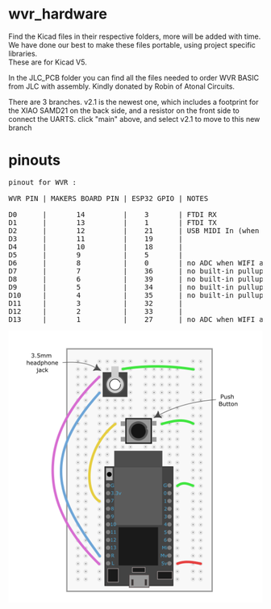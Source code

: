 # wvr_hardware

Find the Kicad files in their respective folders, more will be added with time.  
We have done our best to make these files portable, using project specific libraries.  
These are for Kicad V5.

In the JLC_PCB folder you can find all the files needed to order WVR BASIC from JLC with assembly. Kindly donated by Robin of Atonal Circuits.

There are 3 branches. v2.1 is the newest one, which includes a footprint for the XIAO SAMD21 on the back side, and a resistor on the front side to connect the UARTS.
click "main" above, and select v2.1 to move to this new branch
  
# pinouts

<pre>
pinout for WVR :

WVR PIN | MAKERS BOARD PIN | ESP32 GPIO | NOTES  
  
D0      |       14         |    3       | FTDI RX  
D1      |       13         |    1       | FTDI TX  
D2      |       12         |    21      | USB MIDI In (when using USB backpack firmware)  
D3      |       11         |    19      |  
D4      |       10         |    18      |  
D5      |       9          |    5       |  
D6      |       8          |    0       | no ADC when WIFI active, strapping pin for bootloader mode (must be high or floating at boot)  
D7      |       7          |    36      | no built-in pullups, input only  
D8      |       6          |    39      | no built-in pullups, input only  
D9      |       5          |    34      | no built-in pullups, input only  
D10     |       4          |    35      | no built-in pullups, input only  
D11     |       3          |    32      |  
D12     |       2          |    33      |  
D13     |       1          |    27      | no ADC when WIFI active  
</pre>

![wvr wiring diagram](https://github.com/marchingband/wvr_hardware/blob/main/images/wiring-diagram.png)
